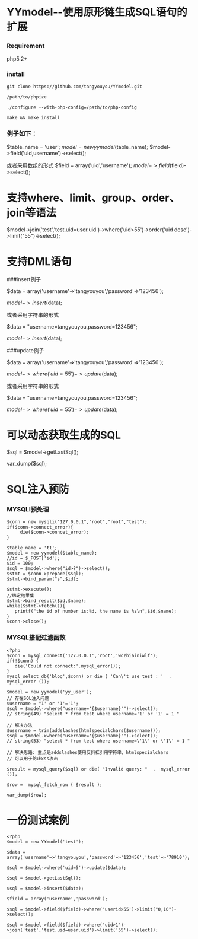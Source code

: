 # YYmodel--使用原形链生成SQL语句的扩展

### Requirement
php5.2+

### install
```
git clone https://github.com/tangyouyou/YYmodel.git

/path/to/phpize

./configure --with-php-config=/path/to/php-config

make && make install
```


### 例子如下：

$table_name = 'user';
$model = new yymodel($table_name);
$model->field('uid,username')->select();

或者采用数组的形式
$field = array('uid','username');
$model->field($field)->select();

# 支持where、limit、group、order、join等语法

$model->join('test','test.uid=user.uid')->where('uid>55')->order('uid desc')->limit("55")->select();

# 支持DML语句

###insert例子

$data = array('username'=>'tangyouyou','password'=>'123456');

$model->insert($data);

或者采用字符串的形式

$data = "username=tangyouyou,password=123456";

$model->insert($data);

###update例子

$data = array('username'=>'tangyouyou','password'=>'123456');

$model->where('uid=55')->update($data);

或者采用字符串的形式

$data = "username=tangyouyou,password=123456";

$model->where('uid=55')->update($data);

# 可以动态获取生成的SQL
$sql = $model->getLastSql();

var_dump($sql);

# SQL注入预防


### MYSQLI预处理
```
$conn = new mysqli("127.0.0.1","root","root","test");
if($conn->connect_error){
     die($conn->conncet_error);
}

$table_name = 't1';
$model = new yymodel($table_name);
//id = $_POST['id'];
$id = 100;
$sql = $model->where("id>?")->select();
$stmt = $conn->prepare($sql);
$stmt->bind_param("s",$id);

$stmt->execute();
//绑定结果集
$stmt->bind_result($id,$name);
while($stmt->fetch()){
   printf("the id of number is:%d, the name is %s\n",$id,$name);
}
$conn->close();
```

### MYSQL搭配过滤函数
```
<?php
$conn = mysql_connect('127.0.0.1','root','wozhiainiwlf');
if(!$conn) {
   die('Could not connect:'.mysql_error());
}
mysql_select_db('blog',$conn) or die ( 'Can\'t use test : '  .  mysql_error ());

$model = new yymodel('yy_user');
// 存在SQL注入问题
$username = "1' or '1'='1";
$sql = $model->where("username='{$username}'")->select();
// string(49) "select * from test where username='1' or '1' = 1 "

// 解决办法
$username = trim(addslashes(htmlspecialchars($username)));
$sql = $model->where("username='{$username}'")->select();
// string(53) "select * from test where username=\'1\' or \'1\' = 1 "

// 解决思路: 重点是addslashes使用反斜杠引用字符串，htmlspecialchars
// 可以用于防止xss攻击

$result = mysql_query($sql) or die( "Invalid query: "  .  mysql_error ());

$row =  mysql_fetch_row ( $result );

var_dump($row);

```

# 一份测试案例
```
<?php
$model = new YYmodel('test');

$data = array('username'=>'tangyouyou','password'=>'123456','test'=>'78910');

$sql = $model->where('uid=5')->update($data);

$sql = $model->getLastSql();

$sql = $model->insert($data);

$field = array('username','password');

$sql = $model->field($field)->where('userid>55')->limit("0,10")->select();

$sql = $model->field($field)->where('uid>1')->join('test','test.uid=user.uid')->limit('55')->select();


```




